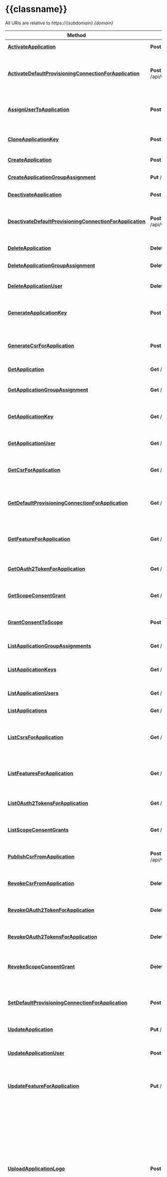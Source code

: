 # {{classname}}

All URIs are relative to *https://{subdomain}.{domain}*

Method | HTTP request | Description
------------- | ------------- | -------------
[**ActivateApplication**](ApplicationApi.md#ActivateApplication) | **Post** /api/v1/apps/{appId}/lifecycle/activate | Activate Application
[**ActivateDefaultProvisioningConnectionForApplication**](ApplicationApi.md#ActivateDefaultProvisioningConnectionForApplication) | **Post** /api/v1/apps/{appId}/connections/default/lifecycle/activate | Activate default Provisioning Connection for application
[**AssignUserToApplication**](ApplicationApi.md#AssignUserToApplication) | **Post** /api/v1/apps/{appId}/users | Assign User to Application for SSO &amp; Provisioning
[**CloneApplicationKey**](ApplicationApi.md#CloneApplicationKey) | **Post** /api/v1/apps/{appId}/credentials/keys/{keyId}/clone | Clone Application Key Credential
[**CreateApplication**](ApplicationApi.md#CreateApplication) | **Post** /api/v1/apps | Add Application
[**CreateApplicationGroupAssignment**](ApplicationApi.md#CreateApplicationGroupAssignment) | **Put** /api/v1/apps/{appId}/groups/{groupId} | Assign Group to Application
[**DeactivateApplication**](ApplicationApi.md#DeactivateApplication) | **Post** /api/v1/apps/{appId}/lifecycle/deactivate | Deactivate Application
[**DeactivateDefaultProvisioningConnectionForApplication**](ApplicationApi.md#DeactivateDefaultProvisioningConnectionForApplication) | **Post** /api/v1/apps/{appId}/connections/default/lifecycle/deactivate | Deactivate default Provisioning Connection for application
[**DeleteApplication**](ApplicationApi.md#DeleteApplication) | **Delete** /api/v1/apps/{appId} | Delete Application
[**DeleteApplicationGroupAssignment**](ApplicationApi.md#DeleteApplicationGroupAssignment) | **Delete** /api/v1/apps/{appId}/groups/{groupId} | Remove Group from Application
[**DeleteApplicationUser**](ApplicationApi.md#DeleteApplicationUser) | **Delete** /api/v1/apps/{appId}/users/{userId} | Remove User from Application
[**GenerateApplicationKey**](ApplicationApi.md#GenerateApplicationKey) | **Post** /api/v1/apps/{appId}/credentials/keys/generate | Generate Key Credential for Application
[**GenerateCsrForApplication**](ApplicationApi.md#GenerateCsrForApplication) | **Post** /api/v1/apps/{appId}/credentials/csrs | Generate Certificate Signing Request for Application
[**GetApplication**](ApplicationApi.md#GetApplication) | **Get** /api/v1/apps/{appId} | Get Application
[**GetApplicationGroupAssignment**](ApplicationApi.md#GetApplicationGroupAssignment) | **Get** /api/v1/apps/{appId}/groups/{groupId} | Get Assigned Group for Application
[**GetApplicationKey**](ApplicationApi.md#GetApplicationKey) | **Get** /api/v1/apps/{appId}/credentials/keys/{keyId} | Get Key Credential for Application
[**GetApplicationUser**](ApplicationApi.md#GetApplicationUser) | **Get** /api/v1/apps/{appId}/users/{userId} | Get Assigned User for Application
[**GetCsrForApplication**](ApplicationApi.md#GetCsrForApplication) | **Get** /api/v1/apps/{appId}/credentials/csrs/{csrId} | Get Certificate Signing Request
[**GetDefaultProvisioningConnectionForApplication**](ApplicationApi.md#GetDefaultProvisioningConnectionForApplication) | **Get** /api/v1/apps/{appId}/connections/default | Fetches the default Provisioning Connection for an application.
[**GetFeatureForApplication**](ApplicationApi.md#GetFeatureForApplication) | **Get** /api/v1/apps/{appId}/features/{name} | Fetches a Feature object for an application.
[**GetOAuth2TokenForApplication**](ApplicationApi.md#GetOAuth2TokenForApplication) | **Get** /api/v1/apps/{appId}/tokens/{tokenId} | Get OAuth 2.0 Token for Application
[**GetScopeConsentGrant**](ApplicationApi.md#GetScopeConsentGrant) | **Get** /api/v1/apps/{appId}/grants/{grantId} | Get Scope Consent Grant for Application
[**GrantConsentToScope**](ApplicationApi.md#GrantConsentToScope) | **Post** /api/v1/apps/{appId}/grants | Grant Consent to Scope for Application
[**ListApplicationGroupAssignments**](ApplicationApi.md#ListApplicationGroupAssignments) | **Get** /api/v1/apps/{appId}/groups | List Groups Assigned to Application
[**ListApplicationKeys**](ApplicationApi.md#ListApplicationKeys) | **Get** /api/v1/apps/{appId}/credentials/keys | List Key Credentials for Application
[**ListApplicationUsers**](ApplicationApi.md#ListApplicationUsers) | **Get** /api/v1/apps/{appId}/users | List Users Assigned to Application
[**ListApplications**](ApplicationApi.md#ListApplications) | **Get** /api/v1/apps | List Applications
[**ListCsrsForApplication**](ApplicationApi.md#ListCsrsForApplication) | **Get** /api/v1/apps/{appId}/credentials/csrs | List Certificate Signing Requests for Application
[**ListFeaturesForApplication**](ApplicationApi.md#ListFeaturesForApplication) | **Get** /api/v1/apps/{appId}/features | Fetches the Feature objects for an application.
[**ListOAuth2TokensForApplication**](ApplicationApi.md#ListOAuth2TokensForApplication) | **Get** /api/v1/apps/{appId}/tokens | Lists OAuth 2.0 Tokens for Application
[**ListScopeConsentGrants**](ApplicationApi.md#ListScopeConsentGrants) | **Get** /api/v1/apps/{appId}/grants | List Scope Consent Grants for Application
[**PublishCsrFromApplication**](ApplicationApi.md#PublishCsrFromApplication) | **Post** /api/v1/apps/{appId}/credentials/csrs/{csrId}/lifecycle/publish | Publish Certificate Signing Request
[**RevokeCsrFromApplication**](ApplicationApi.md#RevokeCsrFromApplication) | **Delete** /api/v1/apps/{appId}/credentials/csrs/{csrId} | Revoke Certificate Signing Request
[**RevokeOAuth2TokenForApplication**](ApplicationApi.md#RevokeOAuth2TokenForApplication) | **Delete** /api/v1/apps/{appId}/tokens/{tokenId} | Revoke an OAuth 2.0 Token for Application
[**RevokeOAuth2TokensForApplication**](ApplicationApi.md#RevokeOAuth2TokensForApplication) | **Delete** /api/v1/apps/{appId}/tokens | Revoke All OAuth 2.0 Tokens for Application
[**RevokeScopeConsentGrant**](ApplicationApi.md#RevokeScopeConsentGrant) | **Delete** /api/v1/apps/{appId}/grants/{grantId} | Revoke Scope Consent Grant for Application
[**SetDefaultProvisioningConnectionForApplication**](ApplicationApi.md#SetDefaultProvisioningConnectionForApplication) | **Post** /api/v1/apps/{appId}/connections/default | Sets the default Provisioning Connection for an application.
[**UpdateApplication**](ApplicationApi.md#UpdateApplication) | **Put** /api/v1/apps/{appId} | Update Application
[**UpdateApplicationUser**](ApplicationApi.md#UpdateApplicationUser) | **Post** /api/v1/apps/{appId}/users/{userId} | Update Application Profile for Assigned User
[**UpdateFeatureForApplication**](ApplicationApi.md#UpdateFeatureForApplication) | **Put** /api/v1/apps/{appId}/features/{name} | Updates a Feature object for an application.
[**UploadApplicationLogo**](ApplicationApi.md#UploadApplicationLogo) | **Post** /api/v1/apps/{appId}/logo | The file must be in PNG, JPG, or GIF format, and less than 1 MB in size. For best results use landscape orientation, a transparent background, and a minimum size of 420px by 120px to prevent upscaling.

# **ActivateApplication**
> ActivateApplication(ctx, appId)
Activate Application

Activates an inactive application.

### Required Parameters

Name | Type | Description  | Notes
------------- | ------------- | ------------- | -------------
 **ctx** | **context.Context** | context for authentication, logging, cancellation, deadlines, tracing, etc.
  **appId** | **string**|  | 

### Return type

 (empty response body)

### Authorization

[api_token](../README.md#api_token), [oauth2](../README.md#oauth2)

### HTTP request headers

 - **Content-Type**: Not defined
 - **Accept**: Not defined

[[Back to top]](#) [[Back to API list]](../README.md#documentation-for-api-endpoints) [[Back to Model list]](../README.md#documentation-for-models) [[Back to README]](../README.md)

# **ActivateDefaultProvisioningConnectionForApplication**
> ActivateDefaultProvisioningConnectionForApplication(ctx, appId)
Activate default Provisioning Connection for application

Activates the default Provisioning Connection for an application.

### Required Parameters

Name | Type | Description  | Notes
------------- | ------------- | ------------- | -------------
 **ctx** | **context.Context** | context for authentication, logging, cancellation, deadlines, tracing, etc.
  **appId** | **string**|  | 

### Return type

 (empty response body)

### Authorization

[api_token](../README.md#api_token), [oauth2](../README.md#oauth2)

### HTTP request headers

 - **Content-Type**: Not defined
 - **Accept**: Not defined

[[Back to top]](#) [[Back to API list]](../README.md#documentation-for-api-endpoints) [[Back to Model list]](../README.md#documentation-for-models) [[Back to README]](../README.md)

# **AssignUserToApplication**
> AppUser AssignUserToApplication(ctx, body, appId)
Assign User to Application for SSO & Provisioning

Assigns an user to an application with [credentials](#application-user-credentials-object) and an app-specific [profile](#application-user-profile-object). Profile mappings defined for the application are first applied before applying any profile properties specified in the request.

### Required Parameters

Name | Type | Description  | Notes
------------- | ------------- | ------------- | -------------
 **ctx** | **context.Context** | context for authentication, logging, cancellation, deadlines, tracing, etc.
  **body** | [**AppUser**](AppUser.md)|  | 
  **appId** | **string**|  | 

### Return type

[**AppUser**](AppUser.md)

### Authorization

[api_token](../README.md#api_token), [oauth2](../README.md#oauth2)

### HTTP request headers

 - **Content-Type**: application/json
 - **Accept**: application/json

[[Back to top]](#) [[Back to API list]](../README.md#documentation-for-api-endpoints) [[Back to Model list]](../README.md#documentation-for-models) [[Back to README]](../README.md)

# **CloneApplicationKey**
> JsonWebKey CloneApplicationKey(ctx, appId, keyId, targetAid)
Clone Application Key Credential

Clones a X.509 certificate for an application key credential from a source application to target application.

### Required Parameters

Name | Type | Description  | Notes
------------- | ------------- | ------------- | -------------
 **ctx** | **context.Context** | context for authentication, logging, cancellation, deadlines, tracing, etc.
  **appId** | **string**|  | 
  **keyId** | **string**|  | 
  **targetAid** | **string**| Unique key of the target Application | 

### Return type

[**JsonWebKey**](JsonWebKey.md)

### Authorization

[api_token](../README.md#api_token), [oauth2](../README.md#oauth2)

### HTTP request headers

 - **Content-Type**: Not defined
 - **Accept**: application/json

[[Back to top]](#) [[Back to API list]](../README.md#documentation-for-api-endpoints) [[Back to Model list]](../README.md#documentation-for-models) [[Back to README]](../README.md)

# **CreateApplication**
> Application CreateApplication(ctx, body, optional)
Add Application

Adds a new application to your Okta organization.

### Required Parameters

Name | Type | Description  | Notes
------------- | ------------- | ------------- | -------------
 **ctx** | **context.Context** | context for authentication, logging, cancellation, deadlines, tracing, etc.
  **body** | [**Application**](Application.md)|  | 
 **optional** | ***ApplicationApiCreateApplicationOpts** | optional parameters | nil if no parameters

### Optional Parameters
Optional parameters are passed through a pointer to a ApplicationApiCreateApplicationOpts struct
Name | Type | Description  | Notes
------------- | ------------- | ------------- | -------------

 **activate** | **optional.**| Executes activation lifecycle operation when creating the app | [default to true]
 **oktaAccessGatewayAgent** | **optional.**|  | 

### Return type

[**Application**](Application.md)

### Authorization

[api_token](../README.md#api_token), [oauth2](../README.md#oauth2)

### HTTP request headers

 - **Content-Type**: application/json
 - **Accept**: application/json

[[Back to top]](#) [[Back to API list]](../README.md#documentation-for-api-endpoints) [[Back to Model list]](../README.md#documentation-for-models) [[Back to README]](../README.md)

# **CreateApplicationGroupAssignment**
> ApplicationGroupAssignment CreateApplicationGroupAssignment(ctx, appId, groupId, optional)
Assign Group to Application

Assigns a group to an application

### Required Parameters

Name | Type | Description  | Notes
------------- | ------------- | ------------- | -------------
 **ctx** | **context.Context** | context for authentication, logging, cancellation, deadlines, tracing, etc.
  **appId** | **string**|  | 
  **groupId** | **string**|  | 
 **optional** | ***ApplicationApiCreateApplicationGroupAssignmentOpts** | optional parameters | nil if no parameters

### Optional Parameters
Optional parameters are passed through a pointer to a ApplicationApiCreateApplicationGroupAssignmentOpts struct
Name | Type | Description  | Notes
------------- | ------------- | ------------- | -------------


 **body** | [**optional.Interface of ApplicationGroupAssignment**](ApplicationGroupAssignment.md)|  | 

### Return type

[**ApplicationGroupAssignment**](ApplicationGroupAssignment.md)

### Authorization

[api_token](../README.md#api_token), [oauth2](../README.md#oauth2)

### HTTP request headers

 - **Content-Type**: application/json
 - **Accept**: application/json

[[Back to top]](#) [[Back to API list]](../README.md#documentation-for-api-endpoints) [[Back to Model list]](../README.md#documentation-for-models) [[Back to README]](../README.md)

# **DeactivateApplication**
> DeactivateApplication(ctx, appId)
Deactivate Application

Deactivates an active application.

### Required Parameters

Name | Type | Description  | Notes
------------- | ------------- | ------------- | -------------
 **ctx** | **context.Context** | context for authentication, logging, cancellation, deadlines, tracing, etc.
  **appId** | **string**|  | 

### Return type

 (empty response body)

### Authorization

[api_token](../README.md#api_token), [oauth2](../README.md#oauth2)

### HTTP request headers

 - **Content-Type**: Not defined
 - **Accept**: Not defined

[[Back to top]](#) [[Back to API list]](../README.md#documentation-for-api-endpoints) [[Back to Model list]](../README.md#documentation-for-models) [[Back to README]](../README.md)

# **DeactivateDefaultProvisioningConnectionForApplication**
> DeactivateDefaultProvisioningConnectionForApplication(ctx, appId)
Deactivate default Provisioning Connection for application

Deactivates the default Provisioning Connection for an application.

### Required Parameters

Name | Type | Description  | Notes
------------- | ------------- | ------------- | -------------
 **ctx** | **context.Context** | context for authentication, logging, cancellation, deadlines, tracing, etc.
  **appId** | **string**|  | 

### Return type

 (empty response body)

### Authorization

[api_token](../README.md#api_token), [oauth2](../README.md#oauth2)

### HTTP request headers

 - **Content-Type**: Not defined
 - **Accept**: Not defined

[[Back to top]](#) [[Back to API list]](../README.md#documentation-for-api-endpoints) [[Back to Model list]](../README.md#documentation-for-models) [[Back to README]](../README.md)

# **DeleteApplication**
> DeleteApplication(ctx, appId)
Delete Application

Removes an inactive application.

### Required Parameters

Name | Type | Description  | Notes
------------- | ------------- | ------------- | -------------
 **ctx** | **context.Context** | context for authentication, logging, cancellation, deadlines, tracing, etc.
  **appId** | **string**|  | 

### Return type

 (empty response body)

### Authorization

[api_token](../README.md#api_token), [oauth2](../README.md#oauth2)

### HTTP request headers

 - **Content-Type**: Not defined
 - **Accept**: Not defined

[[Back to top]](#) [[Back to API list]](../README.md#documentation-for-api-endpoints) [[Back to Model list]](../README.md#documentation-for-models) [[Back to README]](../README.md)

# **DeleteApplicationGroupAssignment**
> DeleteApplicationGroupAssignment(ctx, appId, groupId)
Remove Group from Application

Removes a group assignment from an application.

### Required Parameters

Name | Type | Description  | Notes
------------- | ------------- | ------------- | -------------
 **ctx** | **context.Context** | context for authentication, logging, cancellation, deadlines, tracing, etc.
  **appId** | **string**|  | 
  **groupId** | **string**|  | 

### Return type

 (empty response body)

### Authorization

[api_token](../README.md#api_token), [oauth2](../README.md#oauth2)

### HTTP request headers

 - **Content-Type**: Not defined
 - **Accept**: Not defined

[[Back to top]](#) [[Back to API list]](../README.md#documentation-for-api-endpoints) [[Back to Model list]](../README.md#documentation-for-models) [[Back to README]](../README.md)

# **DeleteApplicationUser**
> DeleteApplicationUser(ctx, appId, userId, optional)
Remove User from Application

Removes an assignment for a user from an application.

### Required Parameters

Name | Type | Description  | Notes
------------- | ------------- | ------------- | -------------
 **ctx** | **context.Context** | context for authentication, logging, cancellation, deadlines, tracing, etc.
  **appId** | **string**|  | 
  **userId** | **string**|  | 
 **optional** | ***ApplicationApiDeleteApplicationUserOpts** | optional parameters | nil if no parameters

### Optional Parameters
Optional parameters are passed through a pointer to a ApplicationApiDeleteApplicationUserOpts struct
Name | Type | Description  | Notes
------------- | ------------- | ------------- | -------------


 **sendEmail** | **optional.Bool**|  | [default to false]

### Return type

 (empty response body)

### Authorization

[api_token](../README.md#api_token), [oauth2](../README.md#oauth2)

### HTTP request headers

 - **Content-Type**: Not defined
 - **Accept**: Not defined

[[Back to top]](#) [[Back to API list]](../README.md#documentation-for-api-endpoints) [[Back to Model list]](../README.md#documentation-for-models) [[Back to README]](../README.md)

# **GenerateApplicationKey**
> JsonWebKey GenerateApplicationKey(ctx, appId, optional)
Generate Key Credential for Application

Generates a new X.509 certificate for an application key credential

### Required Parameters

Name | Type | Description  | Notes
------------- | ------------- | ------------- | -------------
 **ctx** | **context.Context** | context for authentication, logging, cancellation, deadlines, tracing, etc.
  **appId** | **string**|  | 
 **optional** | ***ApplicationApiGenerateApplicationKeyOpts** | optional parameters | nil if no parameters

### Optional Parameters
Optional parameters are passed through a pointer to a ApplicationApiGenerateApplicationKeyOpts struct
Name | Type | Description  | Notes
------------- | ------------- | ------------- | -------------

 **validityYears** | **optional.Int32**|  | 

### Return type

[**JsonWebKey**](JsonWebKey.md)

### Authorization

[api_token](../README.md#api_token), [oauth2](../README.md#oauth2)

### HTTP request headers

 - **Content-Type**: Not defined
 - **Accept**: application/json

[[Back to top]](#) [[Back to API list]](../README.md#documentation-for-api-endpoints) [[Back to Model list]](../README.md#documentation-for-models) [[Back to README]](../README.md)

# **GenerateCsrForApplication**
> Csr GenerateCsrForApplication(ctx, body, appId)
Generate Certificate Signing Request for Application

Generates a new key pair and returns the Certificate Signing Request for it.

### Required Parameters

Name | Type | Description  | Notes
------------- | ------------- | ------------- | -------------
 **ctx** | **context.Context** | context for authentication, logging, cancellation, deadlines, tracing, etc.
  **body** | [**CsrMetadata**](CsrMetadata.md)|  | 
  **appId** | **string**|  | 

### Return type

[**Csr**](Csr.md)

### Authorization

[api_token](../README.md#api_token), [oauth2](../README.md#oauth2)

### HTTP request headers

 - **Content-Type**: application/json
 - **Accept**: application/json

[[Back to top]](#) [[Back to API list]](../README.md#documentation-for-api-endpoints) [[Back to Model list]](../README.md#documentation-for-models) [[Back to README]](../README.md)

# **GetApplication**
> Application GetApplication(ctx, appId, optional)
Get Application

Fetches an application from your Okta organization by `id`.

### Required Parameters

Name | Type | Description  | Notes
------------- | ------------- | ------------- | -------------
 **ctx** | **context.Context** | context for authentication, logging, cancellation, deadlines, tracing, etc.
  **appId** | **string**|  | 
 **optional** | ***ApplicationApiGetApplicationOpts** | optional parameters | nil if no parameters

### Optional Parameters
Optional parameters are passed through a pointer to a ApplicationApiGetApplicationOpts struct
Name | Type | Description  | Notes
------------- | ------------- | ------------- | -------------

 **expand** | **optional.String**|  | 

### Return type

[**Application**](Application.md)

### Authorization

[api_token](../README.md#api_token), [oauth2](../README.md#oauth2)

### HTTP request headers

 - **Content-Type**: Not defined
 - **Accept**: application/json

[[Back to top]](#) [[Back to API list]](../README.md#documentation-for-api-endpoints) [[Back to Model list]](../README.md#documentation-for-models) [[Back to README]](../README.md)

# **GetApplicationGroupAssignment**
> ApplicationGroupAssignment GetApplicationGroupAssignment(ctx, appId, groupId, optional)
Get Assigned Group for Application

Fetches an application group assignment

### Required Parameters

Name | Type | Description  | Notes
------------- | ------------- | ------------- | -------------
 **ctx** | **context.Context** | context for authentication, logging, cancellation, deadlines, tracing, etc.
  **appId** | **string**|  | 
  **groupId** | **string**|  | 
 **optional** | ***ApplicationApiGetApplicationGroupAssignmentOpts** | optional parameters | nil if no parameters

### Optional Parameters
Optional parameters are passed through a pointer to a ApplicationApiGetApplicationGroupAssignmentOpts struct
Name | Type | Description  | Notes
------------- | ------------- | ------------- | -------------


 **expand** | **optional.String**|  | 

### Return type

[**ApplicationGroupAssignment**](ApplicationGroupAssignment.md)

### Authorization

[api_token](../README.md#api_token), [oauth2](../README.md#oauth2)

### HTTP request headers

 - **Content-Type**: Not defined
 - **Accept**: application/json

[[Back to top]](#) [[Back to API list]](../README.md#documentation-for-api-endpoints) [[Back to Model list]](../README.md#documentation-for-models) [[Back to README]](../README.md)

# **GetApplicationKey**
> JsonWebKey GetApplicationKey(ctx, appId, keyId)
Get Key Credential for Application

Gets a specific application key credential by kid

### Required Parameters

Name | Type | Description  | Notes
------------- | ------------- | ------------- | -------------
 **ctx** | **context.Context** | context for authentication, logging, cancellation, deadlines, tracing, etc.
  **appId** | **string**|  | 
  **keyId** | **string**|  | 

### Return type

[**JsonWebKey**](JsonWebKey.md)

### Authorization

[api_token](../README.md#api_token), [oauth2](../README.md#oauth2)

### HTTP request headers

 - **Content-Type**: Not defined
 - **Accept**: application/json

[[Back to top]](#) [[Back to API list]](../README.md#documentation-for-api-endpoints) [[Back to Model list]](../README.md#documentation-for-models) [[Back to README]](../README.md)

# **GetApplicationUser**
> AppUser GetApplicationUser(ctx, appId, userId, optional)
Get Assigned User for Application

Fetches a specific user assignment for application by `id`.

### Required Parameters

Name | Type | Description  | Notes
------------- | ------------- | ------------- | -------------
 **ctx** | **context.Context** | context for authentication, logging, cancellation, deadlines, tracing, etc.
  **appId** | **string**|  | 
  **userId** | **string**|  | 
 **optional** | ***ApplicationApiGetApplicationUserOpts** | optional parameters | nil if no parameters

### Optional Parameters
Optional parameters are passed through a pointer to a ApplicationApiGetApplicationUserOpts struct
Name | Type | Description  | Notes
------------- | ------------- | ------------- | -------------


 **expand** | **optional.String**|  | 

### Return type

[**AppUser**](AppUser.md)

### Authorization

[api_token](../README.md#api_token), [oauth2](../README.md#oauth2)

### HTTP request headers

 - **Content-Type**: Not defined
 - **Accept**: application/json

[[Back to top]](#) [[Back to API list]](../README.md#documentation-for-api-endpoints) [[Back to Model list]](../README.md#documentation-for-models) [[Back to README]](../README.md)

# **GetCsrForApplication**
> Csr GetCsrForApplication(ctx, appId, csrId)
Get Certificate Signing Request

Fetches a certificate signing request for the app by `id`.

### Required Parameters

Name | Type | Description  | Notes
------------- | ------------- | ------------- | -------------
 **ctx** | **context.Context** | context for authentication, logging, cancellation, deadlines, tracing, etc.
  **appId** | **string**|  | 
  **csrId** | **string**|  | 

### Return type

[**Csr**](Csr.md)

### Authorization

[api_token](../README.md#api_token), [oauth2](../README.md#oauth2)

### HTTP request headers

 - **Content-Type**: Not defined
 - **Accept**: application/json

[[Back to top]](#) [[Back to API list]](../README.md#documentation-for-api-endpoints) [[Back to Model list]](../README.md#documentation-for-models) [[Back to README]](../README.md)

# **GetDefaultProvisioningConnectionForApplication**
> ProvisioningConnection GetDefaultProvisioningConnectionForApplication(ctx, appId)
Fetches the default Provisioning Connection for an application.

Get default Provisioning Connection for application

### Required Parameters

Name | Type | Description  | Notes
------------- | ------------- | ------------- | -------------
 **ctx** | **context.Context** | context for authentication, logging, cancellation, deadlines, tracing, etc.
  **appId** | **string**|  | 

### Return type

[**ProvisioningConnection**](ProvisioningConnection.md)

### Authorization

[api_token](../README.md#api_token), [oauth2](../README.md#oauth2)

### HTTP request headers

 - **Content-Type**: Not defined
 - **Accept**: application/json

[[Back to top]](#) [[Back to API list]](../README.md#documentation-for-api-endpoints) [[Back to Model list]](../README.md#documentation-for-models) [[Back to README]](../README.md)

# **GetFeatureForApplication**
> ApplicationFeature GetFeatureForApplication(ctx, appId, name)
Fetches a Feature object for an application.

Fetches a Feature object for an application.

### Required Parameters

Name | Type | Description  | Notes
------------- | ------------- | ------------- | -------------
 **ctx** | **context.Context** | context for authentication, logging, cancellation, deadlines, tracing, etc.
  **appId** | **string**|  | 
  **name** | **string**|  | 

### Return type

[**ApplicationFeature**](ApplicationFeature.md)

### Authorization

[api_token](../README.md#api_token), [oauth2](../README.md#oauth2)

### HTTP request headers

 - **Content-Type**: Not defined
 - **Accept**: application/json

[[Back to top]](#) [[Back to API list]](../README.md#documentation-for-api-endpoints) [[Back to Model list]](../README.md#documentation-for-models) [[Back to README]](../README.md)

# **GetOAuth2TokenForApplication**
> OAuth2Token GetOAuth2TokenForApplication(ctx, appId, tokenId, optional)
Get OAuth 2.0 Token for Application

Gets a token for the specified application

### Required Parameters

Name | Type | Description  | Notes
------------- | ------------- | ------------- | -------------
 **ctx** | **context.Context** | context for authentication, logging, cancellation, deadlines, tracing, etc.
  **appId** | **string**|  | 
  **tokenId** | **string**|  | 
 **optional** | ***ApplicationApiGetOAuth2TokenForApplicationOpts** | optional parameters | nil if no parameters

### Optional Parameters
Optional parameters are passed through a pointer to a ApplicationApiGetOAuth2TokenForApplicationOpts struct
Name | Type | Description  | Notes
------------- | ------------- | ------------- | -------------


 **expand** | **optional.String**|  | 

### Return type

[**OAuth2Token**](OAuth2Token.md)

### Authorization

[api_token](../README.md#api_token), [oauth2](../README.md#oauth2)

### HTTP request headers

 - **Content-Type**: Not defined
 - **Accept**: application/json

[[Back to top]](#) [[Back to API list]](../README.md#documentation-for-api-endpoints) [[Back to Model list]](../README.md#documentation-for-models) [[Back to README]](../README.md)

# **GetScopeConsentGrant**
> OAuth2ScopeConsentGrant GetScopeConsentGrant(ctx, appId, grantId, optional)
Get Scope Consent Grant for Application

Fetches a single scope consent grant for the application

### Required Parameters

Name | Type | Description  | Notes
------------- | ------------- | ------------- | -------------
 **ctx** | **context.Context** | context for authentication, logging, cancellation, deadlines, tracing, etc.
  **appId** | **string**|  | 
  **grantId** | **string**|  | 
 **optional** | ***ApplicationApiGetScopeConsentGrantOpts** | optional parameters | nil if no parameters

### Optional Parameters
Optional parameters are passed through a pointer to a ApplicationApiGetScopeConsentGrantOpts struct
Name | Type | Description  | Notes
------------- | ------------- | ------------- | -------------


 **expand** | **optional.String**|  | 

### Return type

[**OAuth2ScopeConsentGrant**](OAuth2ScopeConsentGrant.md)

### Authorization

[api_token](../README.md#api_token)

### HTTP request headers

 - **Content-Type**: Not defined
 - **Accept**: application/json

[[Back to top]](#) [[Back to API list]](../README.md#documentation-for-api-endpoints) [[Back to Model list]](../README.md#documentation-for-models) [[Back to README]](../README.md)

# **GrantConsentToScope**
> OAuth2ScopeConsentGrant GrantConsentToScope(ctx, body, appId)
Grant Consent to Scope for Application

Grants consent for the application to request an OAuth 2.0 Okta scope

### Required Parameters

Name | Type | Description  | Notes
------------- | ------------- | ------------- | -------------
 **ctx** | **context.Context** | context for authentication, logging, cancellation, deadlines, tracing, etc.
  **body** | [**OAuth2ScopeConsentGrant**](OAuth2ScopeConsentGrant.md)|  | 
  **appId** | **string**|  | 

### Return type

[**OAuth2ScopeConsentGrant**](OAuth2ScopeConsentGrant.md)

### Authorization

[api_token](../README.md#api_token)

### HTTP request headers

 - **Content-Type**: application/json
 - **Accept**: application/json

[[Back to top]](#) [[Back to API list]](../README.md#documentation-for-api-endpoints) [[Back to Model list]](../README.md#documentation-for-models) [[Back to README]](../README.md)

# **ListApplicationGroupAssignments**
> []ApplicationGroupAssignment ListApplicationGroupAssignments(ctx, appId, optional)
List Groups Assigned to Application

Enumerates group assignments for an application.

### Required Parameters

Name | Type | Description  | Notes
------------- | ------------- | ------------- | -------------
 **ctx** | **context.Context** | context for authentication, logging, cancellation, deadlines, tracing, etc.
  **appId** | **string**|  | 
 **optional** | ***ApplicationApiListApplicationGroupAssignmentsOpts** | optional parameters | nil if no parameters

### Optional Parameters
Optional parameters are passed through a pointer to a ApplicationApiListApplicationGroupAssignmentsOpts struct
Name | Type | Description  | Notes
------------- | ------------- | ------------- | -------------

 **q** | **optional.String**|  | 
 **after** | **optional.String**| Specifies the pagination cursor for the next page of assignments | 
 **limit** | **optional.Int32**| Specifies the number of results for a page | [default to -1]
 **expand** | **optional.String**|  | 

### Return type

[**[]ApplicationGroupAssignment**](ApplicationGroupAssignment.md)

### Authorization

[api_token](../README.md#api_token), [oauth2](../README.md#oauth2)

### HTTP request headers

 - **Content-Type**: Not defined
 - **Accept**: application/json

[[Back to top]](#) [[Back to API list]](../README.md#documentation-for-api-endpoints) [[Back to Model list]](../README.md#documentation-for-models) [[Back to README]](../README.md)

# **ListApplicationKeys**
> []JsonWebKey ListApplicationKeys(ctx, appId)
List Key Credentials for Application

Enumerates key credentials for an application

### Required Parameters

Name | Type | Description  | Notes
------------- | ------------- | ------------- | -------------
 **ctx** | **context.Context** | context for authentication, logging, cancellation, deadlines, tracing, etc.
  **appId** | **string**|  | 

### Return type

[**[]JsonWebKey**](JsonWebKey.md)

### Authorization

[api_token](../README.md#api_token), [oauth2](../README.md#oauth2)

### HTTP request headers

 - **Content-Type**: Not defined
 - **Accept**: application/json

[[Back to top]](#) [[Back to API list]](../README.md#documentation-for-api-endpoints) [[Back to Model list]](../README.md#documentation-for-models) [[Back to README]](../README.md)

# **ListApplicationUsers**
> []AppUser ListApplicationUsers(ctx, appId, optional)
List Users Assigned to Application

Enumerates all assigned [application users](#application-user-model) for an application.

### Required Parameters

Name | Type | Description  | Notes
------------- | ------------- | ------------- | -------------
 **ctx** | **context.Context** | context for authentication, logging, cancellation, deadlines, tracing, etc.
  **appId** | **string**|  | 
 **optional** | ***ApplicationApiListApplicationUsersOpts** | optional parameters | nil if no parameters

### Optional Parameters
Optional parameters are passed through a pointer to a ApplicationApiListApplicationUsersOpts struct
Name | Type | Description  | Notes
------------- | ------------- | ------------- | -------------

 **q** | **optional.String**|  | 
 **queryScope** | **optional.String**|  | 
 **after** | **optional.String**| specifies the pagination cursor for the next page of assignments | 
 **limit** | **optional.Int32**| specifies the number of results for a page | [default to -1]
 **filter** | **optional.String**|  | 
 **expand** | **optional.String**|  | 

### Return type

[**[]AppUser**](AppUser.md)

### Authorization

[api_token](../README.md#api_token), [oauth2](../README.md#oauth2)

### HTTP request headers

 - **Content-Type**: Not defined
 - **Accept**: application/json

[[Back to top]](#) [[Back to API list]](../README.md#documentation-for-api-endpoints) [[Back to Model list]](../README.md#documentation-for-models) [[Back to README]](../README.md)

# **ListApplications**
> []Application ListApplications(ctx, optional)
List Applications

Enumerates apps added to your organization with pagination. A subset of apps can be returned that match a supported filter expression or query.

### Required Parameters

Name | Type | Description  | Notes
------------- | ------------- | ------------- | -------------
 **ctx** | **context.Context** | context for authentication, logging, cancellation, deadlines, tracing, etc.
 **optional** | ***ApplicationApiListApplicationsOpts** | optional parameters | nil if no parameters

### Optional Parameters
Optional parameters are passed through a pointer to a ApplicationApiListApplicationsOpts struct
Name | Type | Description  | Notes
------------- | ------------- | ------------- | -------------
 **q** | **optional.String**|  | 
 **after** | **optional.String**| Specifies the pagination cursor for the next page of apps | 
 **limit** | **optional.Int32**| Specifies the number of results for a page | [default to -1]
 **filter** | **optional.String**| Filters apps by status, user.id, group.id or credentials.signing.kid expression | 
 **expand** | **optional.String**| Traverses users link relationship and optionally embeds Application User resource | 
 **includeNonDeleted** | **optional.Bool**|  | [default to false]

### Return type

[**[]Application**](Application.md)

### Authorization

[api_token](../README.md#api_token), [oauth2](../README.md#oauth2)

### HTTP request headers

 - **Content-Type**: Not defined
 - **Accept**: application/json

[[Back to top]](#) [[Back to API list]](../README.md#documentation-for-api-endpoints) [[Back to Model list]](../README.md#documentation-for-models) [[Back to README]](../README.md)

# **ListCsrsForApplication**
> []Csr ListCsrsForApplication(ctx, appId)
List Certificate Signing Requests for Application

Enumerates Certificate Signing Requests for an application

### Required Parameters

Name | Type | Description  | Notes
------------- | ------------- | ------------- | -------------
 **ctx** | **context.Context** | context for authentication, logging, cancellation, deadlines, tracing, etc.
  **appId** | **string**|  | 

### Return type

[**[]Csr**](Csr.md)

### Authorization

[api_token](../README.md#api_token), [oauth2](../README.md#oauth2)

### HTTP request headers

 - **Content-Type**: Not defined
 - **Accept**: application/json

[[Back to top]](#) [[Back to API list]](../README.md#documentation-for-api-endpoints) [[Back to Model list]](../README.md#documentation-for-models) [[Back to README]](../README.md)

# **ListFeaturesForApplication**
> []ApplicationFeature ListFeaturesForApplication(ctx, appId)
Fetches the Feature objects for an application.

List Features for application

### Required Parameters

Name | Type | Description  | Notes
------------- | ------------- | ------------- | -------------
 **ctx** | **context.Context** | context for authentication, logging, cancellation, deadlines, tracing, etc.
  **appId** | **string**|  | 

### Return type

[**[]ApplicationFeature**](ApplicationFeature.md)

### Authorization

[api_token](../README.md#api_token), [oauth2](../README.md#oauth2)

### HTTP request headers

 - **Content-Type**: Not defined
 - **Accept**: application/json

[[Back to top]](#) [[Back to API list]](../README.md#documentation-for-api-endpoints) [[Back to Model list]](../README.md#documentation-for-models) [[Back to README]](../README.md)

# **ListOAuth2TokensForApplication**
> []OAuth2Token ListOAuth2TokensForApplication(ctx, appId, optional)
Lists OAuth 2.0 Tokens for Application

Lists all tokens for the application

### Required Parameters

Name | Type | Description  | Notes
------------- | ------------- | ------------- | -------------
 **ctx** | **context.Context** | context for authentication, logging, cancellation, deadlines, tracing, etc.
  **appId** | **string**|  | 
 **optional** | ***ApplicationApiListOAuth2TokensForApplicationOpts** | optional parameters | nil if no parameters

### Optional Parameters
Optional parameters are passed through a pointer to a ApplicationApiListOAuth2TokensForApplicationOpts struct
Name | Type | Description  | Notes
------------- | ------------- | ------------- | -------------

 **expand** | **optional.String**|  | 
 **after** | **optional.String**|  | 
 **limit** | **optional.Int32**|  | [default to 20]

### Return type

[**[]OAuth2Token**](OAuth2Token.md)

### Authorization

[api_token](../README.md#api_token), [oauth2](../README.md#oauth2)

### HTTP request headers

 - **Content-Type**: Not defined
 - **Accept**: application/json

[[Back to top]](#) [[Back to API list]](../README.md#documentation-for-api-endpoints) [[Back to Model list]](../README.md#documentation-for-models) [[Back to README]](../README.md)

# **ListScopeConsentGrants**
> []OAuth2ScopeConsentGrant ListScopeConsentGrants(ctx, appId, optional)
List Scope Consent Grants for Application

Lists all scope consent grants for the application

### Required Parameters

Name | Type | Description  | Notes
------------- | ------------- | ------------- | -------------
 **ctx** | **context.Context** | context for authentication, logging, cancellation, deadlines, tracing, etc.
  **appId** | **string**|  | 
 **optional** | ***ApplicationApiListScopeConsentGrantsOpts** | optional parameters | nil if no parameters

### Optional Parameters
Optional parameters are passed through a pointer to a ApplicationApiListScopeConsentGrantsOpts struct
Name | Type | Description  | Notes
------------- | ------------- | ------------- | -------------

 **expand** | **optional.String**|  | 

### Return type

[**[]OAuth2ScopeConsentGrant**](OAuth2ScopeConsentGrant.md)

### Authorization

[api_token](../README.md#api_token)

### HTTP request headers

 - **Content-Type**: Not defined
 - **Accept**: application/json

[[Back to top]](#) [[Back to API list]](../README.md#documentation-for-api-endpoints) [[Back to Model list]](../README.md#documentation-for-models) [[Back to README]](../README.md)

# **PublishCsrFromApplication**
> JsonWebKey PublishCsrFromApplication(ctx, body, appId, csrId)
Publish Certificate Signing Request

Updates a certificate signing request for the app with a signed X.509 certificate and adds it into the application key credentials

### Required Parameters

Name | Type | Description  | Notes
------------- | ------------- | ------------- | -------------
 **ctx** | **context.Context** | context for authentication, logging, cancellation, deadlines, tracing, etc.
  **body** | [**Object**](Object.md)|  | 
  **appId** | **string**|  | 
  **csrId** | **string**|  | 

### Return type

[**JsonWebKey**](JsonWebKey.md)

### Authorization

[api_token](../README.md#api_token), [oauth2](../README.md#oauth2)

### HTTP request headers

 - **Content-Type**: application/octet-stream, application/x-x509-ca-cert, application/pkix-cert, application/x-pem-file
 - **Accept**: application/json

[[Back to top]](#) [[Back to API list]](../README.md#documentation-for-api-endpoints) [[Back to Model list]](../README.md#documentation-for-models) [[Back to README]](../README.md)

# **RevokeCsrFromApplication**
> RevokeCsrFromApplication(ctx, appId, csrId)
Revoke Certificate Signing Request

Revokes a certificate signing request and deletes the key pair from the application.

### Required Parameters

Name | Type | Description  | Notes
------------- | ------------- | ------------- | -------------
 **ctx** | **context.Context** | context for authentication, logging, cancellation, deadlines, tracing, etc.
  **appId** | **string**|  | 
  **csrId** | **string**|  | 

### Return type

 (empty response body)

### Authorization

[api_token](../README.md#api_token), [oauth2](../README.md#oauth2)

### HTTP request headers

 - **Content-Type**: Not defined
 - **Accept**: Not defined

[[Back to top]](#) [[Back to API list]](../README.md#documentation-for-api-endpoints) [[Back to Model list]](../README.md#documentation-for-models) [[Back to README]](../README.md)

# **RevokeOAuth2TokenForApplication**
> RevokeOAuth2TokenForApplication(ctx, appId, tokenId)
Revoke an OAuth 2.0 Token for Application

Revokes the specified token for the specified application

### Required Parameters

Name | Type | Description  | Notes
------------- | ------------- | ------------- | -------------
 **ctx** | **context.Context** | context for authentication, logging, cancellation, deadlines, tracing, etc.
  **appId** | **string**|  | 
  **tokenId** | **string**|  | 

### Return type

 (empty response body)

### Authorization

[api_token](../README.md#api_token), [oauth2](../README.md#oauth2)

### HTTP request headers

 - **Content-Type**: Not defined
 - **Accept**: Not defined

[[Back to top]](#) [[Back to API list]](../README.md#documentation-for-api-endpoints) [[Back to Model list]](../README.md#documentation-for-models) [[Back to README]](../README.md)

# **RevokeOAuth2TokensForApplication**
> RevokeOAuth2TokensForApplication(ctx, appId)
Revoke All OAuth 2.0 Tokens for Application

Revokes all tokens for the specified application

### Required Parameters

Name | Type | Description  | Notes
------------- | ------------- | ------------- | -------------
 **ctx** | **context.Context** | context for authentication, logging, cancellation, deadlines, tracing, etc.
  **appId** | **string**|  | 

### Return type

 (empty response body)

### Authorization

[api_token](../README.md#api_token), [oauth2](../README.md#oauth2)

### HTTP request headers

 - **Content-Type**: Not defined
 - **Accept**: Not defined

[[Back to top]](#) [[Back to API list]](../README.md#documentation-for-api-endpoints) [[Back to Model list]](../README.md#documentation-for-models) [[Back to README]](../README.md)

# **RevokeScopeConsentGrant**
> RevokeScopeConsentGrant(ctx, appId, grantId)
Revoke Scope Consent Grant for Application

Revokes permission for the application to request the given scope

### Required Parameters

Name | Type | Description  | Notes
------------- | ------------- | ------------- | -------------
 **ctx** | **context.Context** | context for authentication, logging, cancellation, deadlines, tracing, etc.
  **appId** | **string**|  | 
  **grantId** | **string**|  | 

### Return type

 (empty response body)

### Authorization

[api_token](../README.md#api_token)

### HTTP request headers

 - **Content-Type**: Not defined
 - **Accept**: Not defined

[[Back to top]](#) [[Back to API list]](../README.md#documentation-for-api-endpoints) [[Back to Model list]](../README.md#documentation-for-models) [[Back to README]](../README.md)

# **SetDefaultProvisioningConnectionForApplication**
> ProvisioningConnection SetDefaultProvisioningConnectionForApplication(ctx, body, appId, optional)
Sets the default Provisioning Connection for an application.

Set default Provisioning Connection for application

### Required Parameters

Name | Type | Description  | Notes
------------- | ------------- | ------------- | -------------
 **ctx** | **context.Context** | context for authentication, logging, cancellation, deadlines, tracing, etc.
  **body** | [**ProvisioningConnectionRequest**](ProvisioningConnectionRequest.md)|  | 
  **appId** | **string**|  | 
 **optional** | ***ApplicationApiSetDefaultProvisioningConnectionForApplicationOpts** | optional parameters | nil if no parameters

### Optional Parameters
Optional parameters are passed through a pointer to a ApplicationApiSetDefaultProvisioningConnectionForApplicationOpts struct
Name | Type | Description  | Notes
------------- | ------------- | ------------- | -------------


 **activate** | **optional.**|  | 

### Return type

[**ProvisioningConnection**](ProvisioningConnection.md)

### Authorization

[api_token](../README.md#api_token), [oauth2](../README.md#oauth2)

### HTTP request headers

 - **Content-Type**: application/json
 - **Accept**: application/json

[[Back to top]](#) [[Back to API list]](../README.md#documentation-for-api-endpoints) [[Back to Model list]](../README.md#documentation-for-models) [[Back to README]](../README.md)

# **UpdateApplication**
> Application UpdateApplication(ctx, body, appId)
Update Application

Updates an application in your organization.

### Required Parameters

Name | Type | Description  | Notes
------------- | ------------- | ------------- | -------------
 **ctx** | **context.Context** | context for authentication, logging, cancellation, deadlines, tracing, etc.
  **body** | [**Application**](Application.md)|  | 
  **appId** | **string**|  | 

### Return type

[**Application**](Application.md)

### Authorization

[api_token](../README.md#api_token), [oauth2](../README.md#oauth2)

### HTTP request headers

 - **Content-Type**: application/json
 - **Accept**: application/json

[[Back to top]](#) [[Back to API list]](../README.md#documentation-for-api-endpoints) [[Back to Model list]](../README.md#documentation-for-models) [[Back to README]](../README.md)

# **UpdateApplicationUser**
> AppUser UpdateApplicationUser(ctx, body, appId, userId)
Update Application Profile for Assigned User

Updates a user's profile for an application

### Required Parameters

Name | Type | Description  | Notes
------------- | ------------- | ------------- | -------------
 **ctx** | **context.Context** | context for authentication, logging, cancellation, deadlines, tracing, etc.
  **body** | [**AppUser**](AppUser.md)|  | 
  **appId** | **string**|  | 
  **userId** | **string**|  | 

### Return type

[**AppUser**](AppUser.md)

### Authorization

[api_token](../README.md#api_token), [oauth2](../README.md#oauth2)

### HTTP request headers

 - **Content-Type**: application/json
 - **Accept**: application/json

[[Back to top]](#) [[Back to API list]](../README.md#documentation-for-api-endpoints) [[Back to Model list]](../README.md#documentation-for-models) [[Back to README]](../README.md)

# **UpdateFeatureForApplication**
> ApplicationFeature UpdateFeatureForApplication(ctx, body, appId, name)
Updates a Feature object for an application.

Updates a Feature object for an application.

### Required Parameters

Name | Type | Description  | Notes
------------- | ------------- | ------------- | -------------
 **ctx** | **context.Context** | context for authentication, logging, cancellation, deadlines, tracing, etc.
  **body** | [**CapabilitiesObject**](CapabilitiesObject.md)|  | 
  **appId** | **string**|  | 
  **name** | **string**|  | 

### Return type

[**ApplicationFeature**](ApplicationFeature.md)

### Authorization

[api_token](../README.md#api_token), [oauth2](../README.md#oauth2)

### HTTP request headers

 - **Content-Type**: application/json
 - **Accept**: application/json

[[Back to top]](#) [[Back to API list]](../README.md#documentation-for-api-endpoints) [[Back to Model list]](../README.md#documentation-for-models) [[Back to README]](../README.md)

# **UploadApplicationLogo**
> UploadApplicationLogo(ctx, appId, optional)
The file must be in PNG, JPG, or GIF format, and less than 1 MB in size. For best results use landscape orientation, a transparent background, and a minimum size of 420px by 120px to prevent upscaling.

Update the logo for an application.

### Required Parameters

Name | Type | Description  | Notes
------------- | ------------- | ------------- | -------------
 **ctx** | **context.Context** | context for authentication, logging, cancellation, deadlines, tracing, etc.
  **appId** | **string**|  | 
 **optional** | ***ApplicationApiUploadApplicationLogoOpts** | optional parameters | nil if no parameters

### Optional Parameters
Optional parameters are passed through a pointer to a ApplicationApiUploadApplicationLogoOpts struct
Name | Type | Description  | Notes
------------- | ------------- | ------------- | -------------

 **file** | **optional.Interface of *os.File****optional.**|  | 

### Return type

 (empty response body)

### Authorization

[api_token](../README.md#api_token), [oauth2](../README.md#oauth2)

### HTTP request headers

 - **Content-Type**: multipart/form-data
 - **Accept**: Not defined

[[Back to top]](#) [[Back to API list]](../README.md#documentation-for-api-endpoints) [[Back to Model list]](../README.md#documentation-for-models) [[Back to README]](../README.md)

